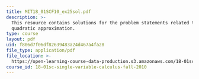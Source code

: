 ```yaml
---
title: MIT18_01SCF10_ex25sol.pdf
description: >-
  This resource contains solutions for the problem statements related to
  quadratic approximation.
type: course
layout: pdf
uid: f806d7f06df82639483a24d467a4fa28
file_type: application/pdf
file_location: >-
  https://open-learning-course-data-production.s3.amazonaws.com/18-01sc-single-variable-calculus-fall-2010/f806d7f06df82639483a24d467a4fa28_MIT18_01SCF10_ex25sol.pdf
course_id: 18-01sc-single-variable-calculus-fall-2010
---
```

